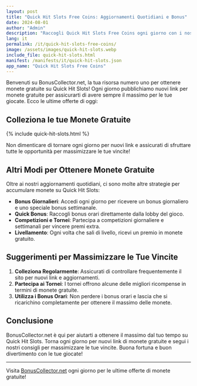 ```yaml
---
layout: post
title: "Quick Hit Slots Free Coins: Aggiornamenti Quotidiani e Bonus"
date: 2024-08-01
author: "Admin"
description: "Raccogli Quick Hit Slots Free Coins ogni giorno con i nostri link sicuri. Ottieni monete gratuite per giocare ai tuoi slot preferiti e sbloccare nuove opportunità."
lang: it
permalink: /it/quick-hit-slots-free-coins/
image: /assets/images/quick-hit-slots.webp
include_file: quick-hit-slots.html
manifest: /manifests/it/quick-hit-slots.json
app_name: "Quick Hit Slots Free Coins"
---
```


Benvenuti su BonusCollector.net, la tua risorsa numero uno per ottenere monete gratuite su Quick Hit Slots! Ogni giorno pubblichiamo nuovi link per monete gratuite per assicurarti di avere sempre il massimo per le tue giocate. Ecco le ultime offerte di oggi:

## Colleziona le tue Monete Gratuite

{% include quick-hit-slots.html %}

Non dimenticare di tornare ogni giorno per nuovi link e assicurati di sfruttare tutte le opportunità per massimizzare le tue vincite!

## Altri Modi per Ottenere Monete Gratuite

Oltre ai nostri aggiornamenti quotidiani, ci sono molte altre strategie per accumulare monete su Quick Hit Slots:

- **Bonus Giornalieri**: Accedi ogni giorno per ricevere un bonus giornaliero e uno speciale bonus settimanale.
- **Quick Bonus**: Raccogli bonus orari direttamente dalla lobby del gioco.
- **Competizioni e Tornei**: Partecipa a competizioni giornaliere e settimanali per vincere premi extra.
- **Livellamento**: Ogni volta che sali di livello, ricevi un premio in monete gratuito.

## Suggerimenti per Massimizzare le Tue Vincite

1. **Colleziona Regolarmente**: Assicurati di controllare frequentemente il sito per nuovi link e aggiornamenti.
2. **Partecipa ai Tornei**: I tornei offrono alcune delle migliori ricompense in termini di monete gratuite.
3. **Utilizza i Bonus Orari**: Non perdere i bonus orari e lascia che si ricarichino completamente per ottenere il massimo delle monete.

## Conclusione

BonusCollector.net è qui per aiutarti a ottenere il massimo dal tuo tempo su Quick Hit Slots. Torna ogni giorno per nuovi link di monete gratuite e segui i nostri consigli per massimizzare le tue vincite. Buona fortuna e buon divertimento con le tue giocate!

---

Visita [BonusCollector.net](https://bonuscollector.net/it/) ogni giorno per le ultime offerte di monete gratuite!